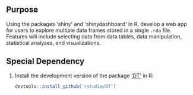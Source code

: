 ## Purpose

Using the packages 'shiny' and 'shinydashboard' in R, develop a web app for users to explore multiple data frames stored in a single `.rda` file. Features will include selecting data from data tables, data manipulation, statistical analyses, and visualizations.

## Special Dependency

1. Install the development version of the package ['DT'](https://github.com/rstudio/DT) in R:

    ```R
    devtools::install_github('rstudio/DT')
    ```
